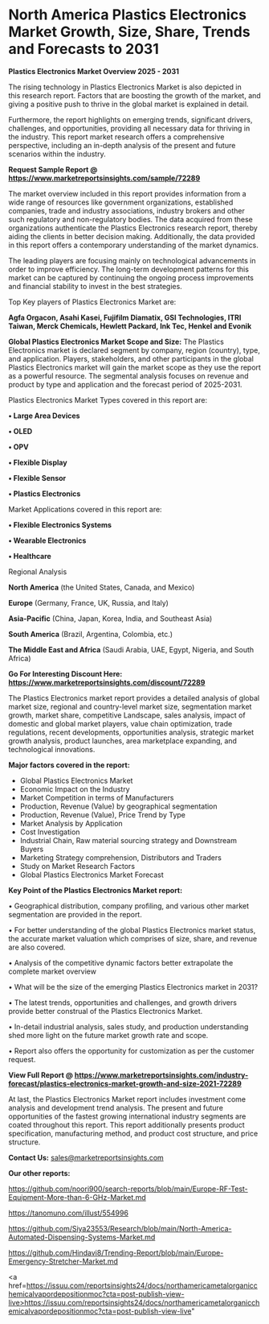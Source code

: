 # North America Plastics Electronics Market Growth, Size, Share, Trends and Forecasts to 2031

<Strong> Plastics Electronics Market Overview 2025 - 2031</strong>

The rising technology in Plastics Electronics Market is also depicted in this research report. Factors that are boosting the growth of the market, and giving a positive push to thrive in the global market is explained in detail.

Furthermore, the report highlights on emerging trends, significant drivers, challenges, and opportunities, providing all necessary data for thriving in the industry. This report market research offers a comprehensive perspective, including an in-depth analysis of the present and future scenarios within the industry.

<strong>Request Sample Report @ <a href=https://www.marketreportsinsights.com/sample/72289>https://www.marketreportsinsights.com/sample/72289</a></strong>

The market overview included in this report provides information from a wide range of resources like government organizations, established companies, trade and industry associations, industry brokers and other such regulatory and non-regulatory bodies. The data acquired from these organizations authenticate the Plastics Electronics research report, thereby aiding the clients in better decision making. Additionally, the data provided in this report offers a contemporary understanding of the market dynamics.

The leading players are focusing mainly on technological advancements in order to improve efficiency. The long-term development patterns for this market can be captured by continuing the ongoing process improvements and financial stability to invest in the best strategies.

Top Key players of Plastics Electronics Market are:

<strong>Agfa Orgacon, Asahi Kasei, Fujifilm Diamatix, GSI Technologies, ITRI Taiwan, Merck Chemicals, Hewlett Packard, Ink Tec, Henkel and Evonik</strong>

<strong><b>Global Plastics Electronics Market Scope and Size:</b></strong>
The Plastics Electronics market is declared segment by company, region (country), type, and application. Players, stakeholders, and other participants in the global Plastics Electronics market will gain the market scope as they use the report as a powerful resource. The segmental analysis focuses on revenue and product by type and application and the forecast period of 2025-2031.

Plastics Electronics Market Types covered in this report are:

<strong>• Large Area Devices

• OLED

• OPV

• Flexible Display

• Flexible Sensor

• Plastics Electronics</strong>

Market Applications covered in this report are:

<strong>• Flexible Electronics Systems

• Wearable Electronics

• Healthcare</strong> 

Regional Analysis

<strong>North America</strong> (the United States, Canada, and Mexico)

<strong>Europe</strong> (Germany, France, UK, Russia, and Italy)

<strong>Asia-Pacific</strong> (China, Japan, Korea, India, and Southeast Asia)

<strong>South America</strong> (Brazil, Argentina, Colombia, etc.)

<strong>The Middle East and Africa</strong> (Saudi Arabia, UAE, Egypt, Nigeria, and South Africa)

<strong>Go For Interesting Discount Here: <a href=https://www.marketreportsinsights.com/discount/72289>https://www.marketreportsinsights.com/discount/72289</a></strong>

The Plastics Electronics market report provides a detailed analysis of global market size, regional and country-level market size, segmentation market growth, market share, competitive Landscape, sales analysis, impact of domestic and global market players, value chain optimization, trade regulations, recent developments, opportunities analysis, strategic market growth analysis, product launches, area marketplace expanding, and technological innovations.

<strong><b>Major factors covered in the report:</b></strong>
<ul>
  <li>Global Plastics Electronics Market </li>
  <li>Economic Impact on the Industry</li>
  <li>Market Competition in terms of Manufacturers</li>
  <li>Production, Revenue (Value) by geographical segmentation</li>
  <li>Production, Revenue (Value), Price Trend by Type</li>
  <li>Market Analysis by Application</li>
  <li>Cost Investigation</li>
  <li>Industrial Chain, Raw material sourcing strategy and Downstream Buyers</li>
  <li>Marketing Strategy comprehension, Distributors and Traders</li>
  <li>Study on Market Research Factors</li>
  <li>Global Plastics Electronics Market Forecast</li>
</ul>

<strong><b>Key Point of the Plastics Electronics Market report:</b></strong>

• Geographical distribution, company profiling, and various other market segmentation are provided in the report.

• For better understanding of the global Plastics Electronics market status, the accurate market valuation which comprises of size, share, and revenue are also covered.

• Analysis of the competitive dynamic factors better extrapolate the complete market overview

• What will be the size of the emerging Plastics Electronics market in 2031?

• The latest trends, opportunities and challenges, and growth drivers provide better construal of the Plastics Electronics Market.

• In-detail industrial analysis, sales study, and production understanding shed more light on the future market growth rate and scope.

• Report also offers the opportunity for customization as per the customer request.

<strong><b>View Full Report @ <a href=https://www.marketreportsinsights.com/industry-forecast/plastics-electronics-market-growth-and-size-2021-72289>https://www.marketreportsinsights.com/industry-forecast/plastics-electronics-market-growth-and-size-2021-72289</a></b></strong>


At last, the Plastics Electronics Market report includes investment come analysis and development trend analysis. The present and future opportunities of the fastest growing international industry segments are coated throughout this report. This report additionally presents product specification, manufacturing method, and product cost structure, and price structure.

<strong>Contact Us:</strong>
sales@marketreportsinsights.com

<strong>Our other reports:</strong>

<a href=https://github.com/noori900/search-reports/blob/main/Europe-RF-Test-Equipment-More-than-6-GHz-Market.md>https://github.com/noori900/search-reports/blob/main/Europe-RF-Test-Equipment-More-than-6-GHz-Market.md</a>

<a href=https://tanomuno.com/illust/554996>https://tanomuno.com/illust/554996</a>

<a href=https://github.com/Siya23553/Research/blob/main/North-America-Automated-Dispensing-Systems-Market.md>https://github.com/Siya23553/Research/blob/main/North-America-Automated-Dispensing-Systems-Market.md</a>

<a href=https://github.com/Hindavi8/Trending-Report/blob/main/Europe-Emergency-Stretcher-Market.md>https://github.com/Hindavi8/Trending-Report/blob/main/Europe-Emergency-Stretcher-Market.md</a>

<a href=https://issuu.com/reportsinsights24/docs/northamericametalorganicchemicalvapordepositionmoc?cta=post-publish-view-live>https://issuu.com/reportsinsights24/docs/northamericametalorganicchemicalvapordepositionmoc?cta=post-publish-view-live</a>"
